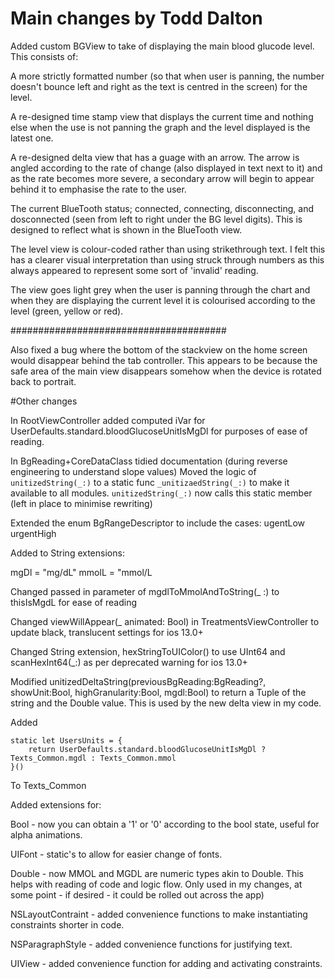 #  Main changes by Todd Dalton

Added custom BGView to take of displaying the main blood glucode level.
This consists of:

A more strictly formatted number (so that when user is panning, the number doesn't bounce left and right as the text is centred in the screen) for the level.

A re-designed time stamp view that displays the current time and nothing else when the use is not panning the graph and the level displayed is the latest one.

A re-designed delta view that has a guage with an arrow. The arrow is angled according to the rate of change (also displayed in text next to it) and as the rate becomes more severe, a secondary arrow will begin to appear behind it to emphasise the rate to the user.

The current BlueTooth status; connected, connecting, disconnecting, and dosconnected (seen from left to right under the BG level digits). This is designed to reflect what is shown in the BlueTooth view.

The level view is colour-coded rather than using strikethrough text. I felt this has a clearer visual interpretation than using struck through numbers as this always appeared to represent some sort of 'invalid' reading.

The view goes light grey when the user is panning through the chart and when they are displaying the current level it is colourised according to the level (green, yellow or red).

#######################################

Also fixed a bug where the bottom of the stackview on the home screen would disappear behind the tab controller. This appears to be because the safe area of the main view disappears somehow when the device is rotated back to portrait.


#Other changes

In RootViewController added computed iVar for UserDefaults.standard.bloodGlucoseUnitIsMgDl for purposes of ease of reading.

In BgReading+CoreDataClass tidied documentation (during reverse engineering to understand slope values)
Moved the logic of `unitizedString(_:)` to a static func `_unitizaedString(_:)` to make it available to all modules.
`unitizedString(_:)` now calls this static member (left in place to minimise rewriting)

Extended the enum BgRangeDescriptor to include the cases:
ugentLow
urgentHigh

Added to String extensions:

mgDl = "mg/dL"
mmolL = "mmol/L

Changed passed in parameter of mgdlToMmolAndToString(_ :) to thisIsMgdL for ease of reading

Changed viewWillAppear(_ animated: Bool) in TreatmentsViewController to update black, translucent settings for ios 13.0+

Changed String extension, hexStringToUIColor() to use UInt64 and scanHexInt64(_:) as per deprecated warning for ios 13.0+

Modified unitizedDeltaString(previousBgReading:BgReading?, showUnit:Bool, highGranularity:Bool, mgdl:Bool) to return a Tuple of the string and the Double value.
This is used by the new delta view in my code.

Added

    static let UsersUnits = {
        return UserDefaults.standard.bloodGlucoseUnitIsMgDl ? Texts_Common.mgdl : Texts_Common.mmol
    }()
    
To Texts_Common

Added extensions for:

Bool - now you can obtain a '1' or '0' according to the bool state, useful for alpha animations.

UIFont - static's to allow for easier change of fonts.

Double - now MMOL and MGDL are numeric types akin to Double. This helps with reading of code and logic flow. Only used in my changes, at some point - if desired - it could be rolled out across the app)

NSLayoutContraint - added convenience functions to make instantiating constraints shorter in code.

NSParagraphStyle - added convenience functions for justifying text.

UIView - added convenience function for adding and activating constraints.
